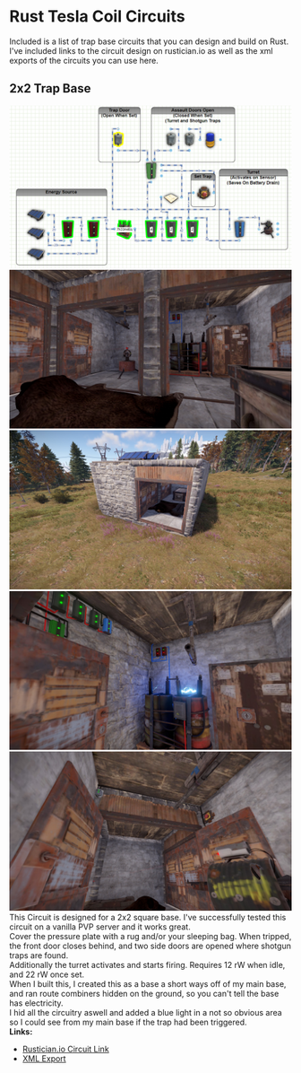 # Rust Tesla Coil Circuits
Included is a list of trap base circuits that you can design and build on Rust.  I've included links to the circuit design on rustician.io as well as the xml exports of the circuits you can use here.

## 2x2 Trap Base
![2x2TrapBase](images/2x2TrapBasev1.1.png)
![2x2TrapBase-SS1](images/2x2TrapBase-SS1.jpg)
![2x2TrapBase-SS2](images/2x2TrapBase-SS2.jpg)
![2x2TrapBase-SS3](images/2x2TrapBase-SS3.jpg)
![2x2TrapBase-SS4](images/2x2TrapBase-SS4.jpg)
This Circuit is designed for a 2x2 square base.  I've successfully tested this circuit on a vanilla PVP server and it works great.</br>
Cover the pressure plate with a rug and/or your sleeping bag.  When tripped, the front door closes behind, and two side doors are opened where shotgun traps are found.</br>
Additionally the turret activates and starts firing. Requires 12 rW when idle, and 22 rW once set.</br>
When I built this, I created this as a base a short ways off of my main base, and ran route combiners hidden on the ground, so you can't tell the base has electricity.</br>
I hid all the circuitry aswell and added a blue light in a not so obvious area so I could see from my main base if the trap had been triggered.</br>
<b>Links:</b>
* [Rustician.io Circuit Link](https://www.rustrician.io/?circuit=c2a69ac375fe8c81ce79ea204078c269)
* [XML Export](xml/2x2TrapBase.xmll)